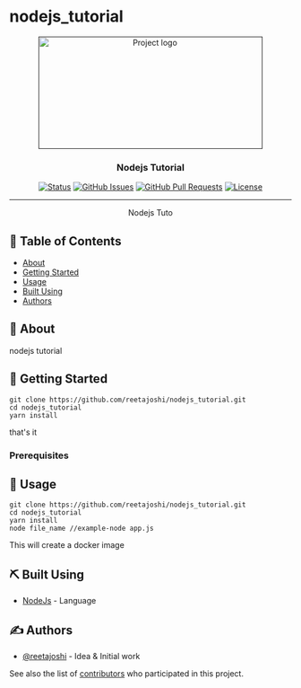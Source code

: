 # nodejs_tutorial
<p align="center">
  <a href="" rel="noopener">
 <img width=400px height=200px src="https://upload.wikimedia.org/wikipedia/commons/d/d9/Node.js_logo.svg" alt="Project logo"></a>
</p>

<h3 align="center">Nodejs Tutorial</h3>

<div align="center">

[![Status](https://img.shields.io/badge/status-active-success.svg)]()
[![GitHub Issues](https://img.shields.io/github/issues/reetajoshi/nodejs_tutorial.svg)](https://github.com/reetajoshi/nodejs_tutorial/issues)
[![GitHub Pull Requests](https://img.shields.io/github/issues-pr/reetajoshi/nodejs_tutorial.svg)](https://github.com/reetajoshi/nodejs_tutorial/pulls)
[![License](https://img.shields.io/badge/license-MIT-blue.svg)](/LICENSE)

</div>

---

<p align="center">Nodejs Tuto
  <br> 
</p>

## 📝 Table of Contents

- [About](#about)
- [Getting Started](#getting_started)
- [Usage](#usage)
- [Built Using](#built_using)
- [Authors](#authors)

## 🧐 About <a name = "about"></a>

nodejs tutorial

## 🏁 Getting Started <a name = "getting_started"></a>

```
git clone https://github.com/reetajoshi/nodejs_tutorial.git
cd nodejs_tutorial
yarn install
```

that's it

### Prerequisites

## 🎈 Usage <a name="usage"></a>

```
git clone https://github.com/reetajoshi/nodejs_tutorial.git
cd nodejs_tutorial
yarn install
node file_name //example-node app.js
```

This will create a docker image

## ⛏️ Built Using <a name = "built_using"></a>

- [NodeJs](https://nodejs.org/en/) - Language


## ✍️ Authors <a name = "authors"></a>

- [@reetajoshi](https://github.com/reetajoshi) - Idea & Initial work

See also the list of [contributors](https://github.com/reetajoshi/nodejs_tutorial/graphs/contributors) who participated in this project.

